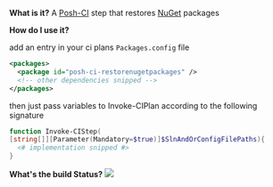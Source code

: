 **What is it?**
A [Posh-CI](https://github.com/Posh-CI/Posh-CI) step that restores [NuGet](https://nuget.org) packages

**How do I use it?**

add an entry in your ci plans `Packages.config` file
```XML
<packages>
  <package id="posh-ci-restorenugetpackages" />
  <!-- other dependencies snipped -->
</packages>
```

then just pass variables to Invoke-CIPlan according to the following signature 
```POWERSHELL
function Invoke-CIStep(
[string[]][Parameter(Mandatory=$true)]$SlnAndOrConfigFilePaths){
  <# implementation snipped #>
}
```

**What's the build Status?**
![](https://ci.appveyor.com/api/projects/status/ss92f12pyng156lo?svg=true)

